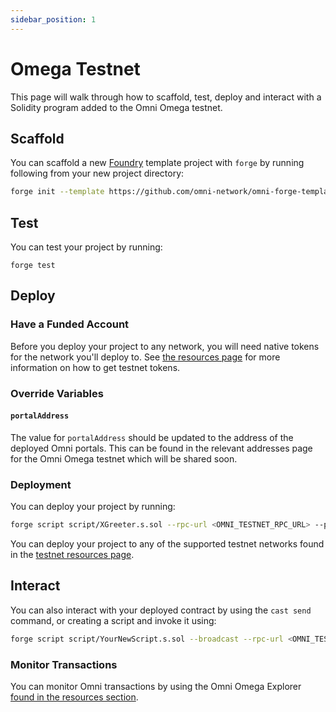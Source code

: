 ```yaml
---
sidebar_position: 1
---
```


# Omega Testnet

This page will walk through how to scaffold, test, deploy and interact with a Solidity program added to the Omni Omega testnet.

## Scaffold

You can scaffold a new [Foundry](https://github.com/foundry-rs/foundry) template project with `forge` by running following from your new project directory:

```bash
forge init --template https://github.com/omni-network/omni-forge-template.git
```

## Test

You can test your project by running:

```forge
forge test
```

## Deploy

### Have a Funded Account

Before you deploy your project to any network, you will need native tokens for the network you'll deploy to. See [the resources page](./resources.md) for more information on how to get testnet tokens.

### Override Variables

#### `portalAddress`

The value for `portalAddress` should be updated to the address of the deployed Omni portals. This can be found in the relevant addresses page for the Omni Omega testnet which will be shared soon.

### Deployment

You can deploy your project by running:

```bash
forge script script/XGreeter.s.sol --rpc-url <OMNI_TESTNET_RPC_URL> --private-key <YOUR_PRIVATE_KEY> --broadcast
```

You can deploy your project to any of the supported testnet networks found in the [testnet resources page](./resources.md).

## Interact

You can also interact with your deployed contract by using the `cast send` command, or creating a script and invoke it using:

```bash
forge script script/YourNewScript.s.sol --broadcast --rpc-url <OMNI_TESTNET_RPC_URL> --private-key <YOUR_PRIVATE_KEY>
```

### Monitor Transactions

You can monitor Omni transactions by using the Omni Omega Explorer [found in the resources section](./resources.md).
